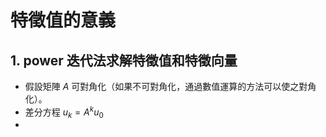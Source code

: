# 特徵值的意義

## 1. power 迭代法求解特徵值和特徵向量

+ 假設矩陣 $A$  可對角化（如果不可對角化，通過數值運算的方法可以使之對角化）。
+ 差分方程 $u_k = A^ku_0$
+ ​